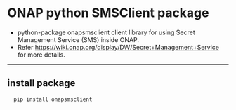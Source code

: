 # ONAP python SMSClient package
- python-package onapsmsclient client library for using Secret Management Service (SMS) inside ONAP. 
- Refer https://wiki.onap.org/display/DW/Secret+Management+Service for more details.

-----

## install package
```bash
  pip install onapsmsclient
```
